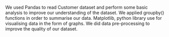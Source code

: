 We used Pandas to read Customer dataset and perform some basic analysis to improve our understanding of the dataset. 
We applied groupby() functions in order to summarise our data.
Matplotlib, python library use for visualising data in the form of graphs.
We did data pre-processing to improve the quality of our dataset.
